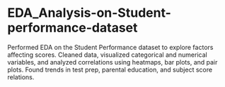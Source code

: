 # EDA_Analysis-on-Student-performance-dataset
Performed EDA on the Student Performance dataset to explore factors affecting scores. Cleaned data, visualized categorical and numerical variables, and analyzed correlations using heatmaps, bar plots, and pair plots. Found trends in test prep, parental education, and subject score relations.
